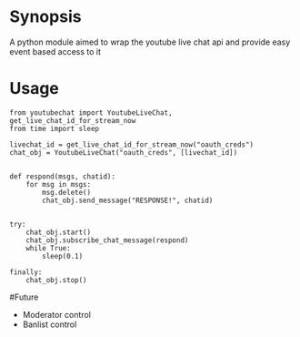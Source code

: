 # Synopsis

A python module aimed to wrap the youtube live chat api and provide easy event based access to it

# Usage
```
from youtubechat import YoutubeLiveChat, get_live_chat_id_for_stream_now
from time import sleep

livechat_id = get_live_chat_id_for_stream_now("oauth_creds")
chat_obj = YoutubeLiveChat("oauth_creds", [livechat_id])


def respond(msgs, chatid):
    for msg in msgs:
        msg.delete()
        chat_obj.send_message("RESPONSE!", chatid)


try:
    chat_obj.start()
    chat_obj.subscribe_chat_message(respond)
    while True:
        sleep(0.1)

finally:
    chat_obj.stop()

```

#Future
- Moderator control
- Banlist control
